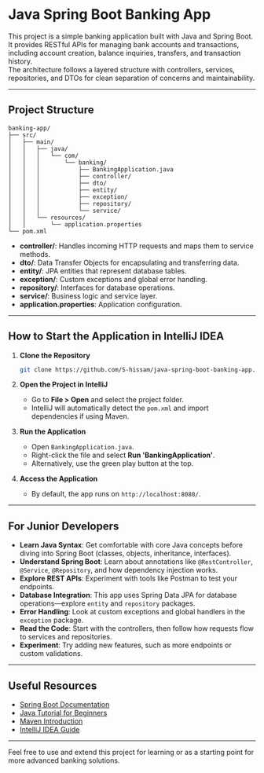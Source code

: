 # Java Spring Boot Banking App

This project is a simple banking application built with Java and Spring Boot.  
It provides RESTful APIs for managing bank accounts and transactions, including account creation, balance inquiries, transfers, and transaction history.  
The architecture follows a layered structure with controllers, services, repositories, and DTOs for clean separation of concerns and maintainability.

---

## Project Structure

```
banking-app/
├── src/
│   ├── main/
│   │   ├── java/
│   │   │   └── com/
│   │   │       └── banking/
│   │   │           ├── BankingApplication.java
│   │   │           ├── controller/
│   │   │           ├── dto/
│   │   │           ├── entity/
│   │   │           ├── exception/
│   │   │           ├── repository/
│   │   │           └── service/
│   │   └── resources/
│   │       └── application.properties
└── pom.xml
```

- **controller/**: Handles incoming HTTP requests and maps them to service methods.
- **dto/**: Data Transfer Objects for encapsulating and transferring data.
- **entity/**: JPA entities that represent database tables.
- **exception/**: Custom exceptions and global error handling.
- **repository/**: Interfaces for database operations.
- **service/**: Business logic and service layer.
- **application.properties**: Application configuration.

---

## How to Start the Application in IntelliJ IDEA

1. **Clone the Repository**
   ```bash
   git clone https://github.com/S-hissam/java-spring-boot-banking-app.git
   ```

2. **Open the Project in IntelliJ**
    - Go to **File > Open** and select the project folder.
    - IntelliJ will automatically detect the `pom.xml` and import dependencies if using Maven.

3. **Run the Application**
    - Open `BankingApplication.java`.
    - Right-click the file and select **Run 'BankingApplication'**.
    - Alternatively, use the green play button at the top.

4. **Access the Application**
    - By default, the app runs on `http://localhost:8080/`.

---

## For Junior Developers

- **Learn Java Syntax**: Get comfortable with core Java concepts before diving into Spring Boot (classes, objects, inheritance, interfaces).
- **Understand Spring Boot**: Learn about annotations like `@RestController`, `@Service`, `@Repository`, and how dependency injection works.
- **Explore REST APIs**: Experiment with tools like Postman to test your endpoints.
- **Database Integration**: This app uses Spring Data JPA for database operations—explore `entity` and `repository` packages.
- **Error Handling**: Look at custom exceptions and global handlers in the `exception` package.
- **Read the Code**: Start with the controllers, then follow how requests flow to services and repositories.
- **Experiment**: Try adding new features, such as more endpoints or custom validations.

---

## Useful Resources

- [Spring Boot Documentation](https://spring.io/projects/spring-boot)
- [Java Tutorial for Beginners](https://www.w3schools.com/java/)
- [Maven Introduction](https://maven.apache.org/guides/getting-started/)
- [IntelliJ IDEA Guide](https://www.jetbrains.com/idea/guide/)

---

Feel free to use and extend this project for learning or as a starting point for more advanced banking solutions.
